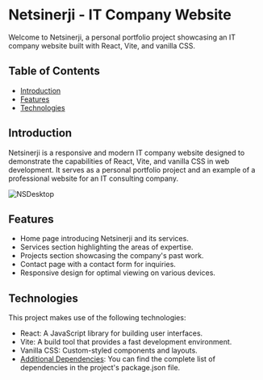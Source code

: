# Netsinerji - IT Company Website

Welcome to Netsinerji, a personal portfolio project showcasing an IT company website built with React, Vite, and vanilla CSS.

## Table of Contents

- [Introduction](#introduction)
- [Features](#features)
- [Technologies](#technologies)

## Introduction

Netsinerji is a responsive and modern IT company website designed to demonstrate the capabilities of React, Vite, and vanilla CSS in web development. It serves as a personal portfolio project and an example of a professional website for an IT consulting company.

<img src="https://i.ibb.co/cx5NVVB/NSDesktop.jpg" alt="NSDesktop" border="0" />

## Features

- Home page introducing Netsinerji and its services.
- Services section highlighting the areas of expertise.
- Projects section showcasing the company's past work.
- Contact page with a contact form for inquiries.
- Responsive design for optimal viewing on various devices.

## Technologies

This project makes use of the following technologies:

- React: A JavaScript library for building user interfaces.
- Vite: A build tool that provides a fast development environment.
- Vanilla CSS: Custom-styled components and layouts.
- [Additional Dependencies](package.json): You can find the complete list of dependencies in the project's package.json file.

